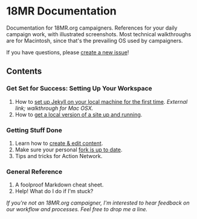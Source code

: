 18MR Documentation
=============

Documentation for 18MR.org campaigners. References for your daily campaign work, with illustrated screenshots. Most technical walkthroughs are for Macintosh, since that's the prevailing OS used by campaigners.

If you have questions, please [create a new issue](https://github.com/18mr/documentation/issues)!

## Contents

### Get Set for Success: Setting Up Your Workspace

1. How to [set up Jekyll on your local machine for the first time](http://internet-inspired.com/wrote/install-jekyll-in-osx-mavericks/). _External link; walkthrough for Mac OSX._
2. How to [get a local version of a site up and running](https://github.com/18mr/documentation/blob/master/local-site.md).

### Getting Stuff Done

1. Learn how to [create & edit content](https://github.com/18mr/documentation/blob/master/editing-content.md).
2. Make sure your personal [fork is up to date](https://github.com/18mr/documentation/blob/master/sync-your-fork.md).
3. Tips and tricks for Action Network.

### General Reference

1. A foolproof Markdown cheat sheet.
2. Help! What do I do if I'm stuck?

_If you're not an 18MR.org campaigner, I'm interested to hear feedback on our workflow and processes. Feel free to drop me a line._
